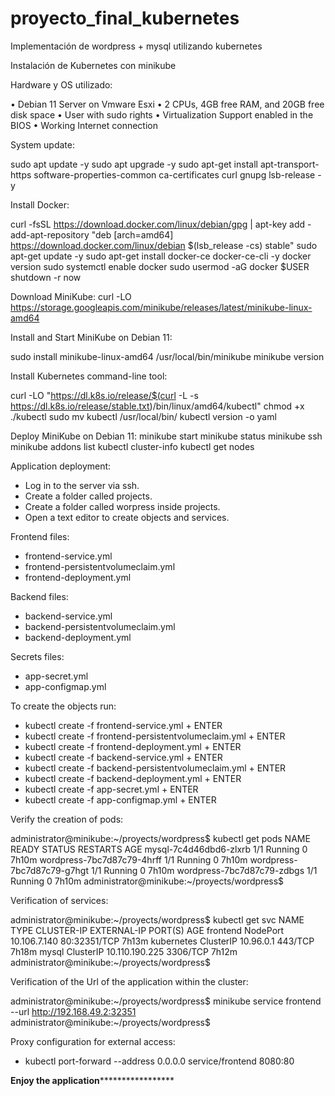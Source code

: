 # proyecto_final_kubernetes
Implementación de wordpress + mysql utilizando kubernetes

Instalación de Kubernetes con minikube

Hardware y OS utilizado:

• Debian 11 Server on Vmware Esxi
• 2 CPUs, 4GB free RAM, and 20GB free disk space
• User with sudo rights
• Virtualization Support enabled in the BIOS
• Working Internet connection

System update:

sudo apt update -y
sudo apt upgrade -y
sudo apt-get install apt-transport-https software-properties-common ca-certificates curl gnupg lsb-release -y

Install Docker:

curl -fsSL https://download.docker.com/linux/debian/gpg | apt-key add -
add-apt-repository "deb [arch=amd64] https://download.docker.com/linux/debian $(lsb_release -cs) stable"
sudo apt-get update -y
sudo apt-get install docker-ce docker-ce-cli -y
docker version
sudo systemctl enable docker
sudo usermod -aG docker $USER
shutdown -r now

Download MiniKube:
curl -LO https://storage.googleapis.com/minikube/releases/latest/minikube-linux-amd64

Install and Start MiniKube on Debian 11:

sudo install minikube-linux-amd64 /usr/local/bin/minikube
minikube version

Install Kubernetes command-line tool:

curl -LO "https://dl.k8s.io/release/$(curl -L -s https://dl.k8s.io/release/stable.txt)/bin/linux/amd64/kubectl"
chmod +x ./kubectl
sudo mv kubectl /usr/local/bin/
kubectl version -o yaml

Deploy MiniKube on Debian 11:
minikube start
minikube status
minikube ssh
minikube addons list
kubectl cluster-info
kubectl get nodes

Application deployment:
- Log in to the server via ssh.
- Create a folder called projects.
- Create a folder called worpress inside projects.
- Open a text editor to create objects and services.

Frontend files:
- frontend-service.yml
- frontend-persistentvolumeclaim.yml
- frontend-deployment.yml

Backend files:
- backend-service.yml
- backend-persistentvolumeclaim.yml
- backend-deployment.yml

Secrets files:
- app-secret.yml
- app-configmap.yml

To create the objects run:
- kubectl create -f frontend-service.yml + ENTER
- kubectl create -f frontend-persistentvolumeclaim.yml + ENTER
- kubectl create -f frontend-deployment.yml + ENTER
- kubectl create -f backend-service.yml + ENTER
- kubectl create -f backend-persistentvolumeclaim.yml + ENTER
- kubectl create -f backend-deployment.yml + ENTER
- kubectl create -f app-secret.yml + ENTER
- kubectl create -f app-configmap.yml + ENTER

Verify the creation of pods:

administrator@minikube:~/proyects/wordpress$ kubectl get pods
NAME                         READY   STATUS    RESTARTS   AGE
mysql-7c4d46dbd6-zlxrb       1/1     Running   0          7h10m
wordpress-7bc7d87c79-4hrff   1/1     Running   0          7h10m
wordpress-7bc7d87c79-g7hgt   1/1     Running   0          7h10m
wordpress-7bc7d87c79-zdbgs   1/1     Running   0          7h10m
administrator@minikube:~/proyects/wordpress$ 

Verification of services:

administrator@minikube:~/proyects/wordpress$ kubectl get svc
NAME         TYPE        CLUSTER-IP       EXTERNAL-IP   PORT(S)        AGE
frontend     NodePort    10.106.7.140     <none>        80:32351/TCP   7h13m
kubernetes   ClusterIP   10.96.0.1        <none>        443/TCP        7h18m
mysql        ClusterIP   10.110.190.225   <none>        3306/TCP       7h12m
administrator@minikube:~/proyects/wordpress$ 
  
Verification of the Url of the application within the cluster:

administrator@minikube:~/proyects/wordpress$ minikube service frontend --url
http://192.168.49.2:32351
administrator@minikube:~/proyects/wordpress$ 
  
Proxy configuration for external access:
- kubectl port-forward --address 0.0.0.0 service/frontend 8080:80 

****************Enjoy the application*********************************



